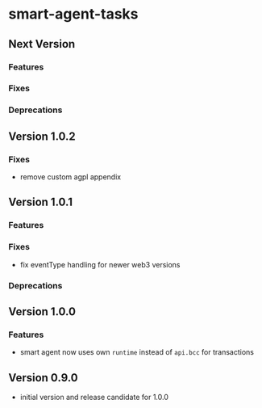# smart-agent-tasks

## Next Version
### Features

### Fixes

### Deprecations


## Version 1.0.2
### Fixes
- remove custom agpl appendix


## Version 1.0.1
### Features

### Fixes
- fix eventType handling for newer web3 versions

### Deprecations

## Version 1.0.0
### Features
- smart agent now uses own `runtime` instead of `api.bcc` for transactions


## Version 0.9.0
- initial version and release candidate for 1.0.0
